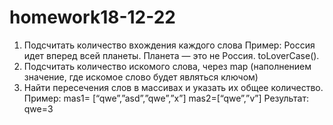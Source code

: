 # homework18-12-22

1) Подсчитать количество вхождения каждого слова
Пример:
Россия идет вперед всей планеты. Планета — это не Россия.
toLoverCase().
2) Подсчитать количество искомого слова, через map (наполнением значение, где искомое слово будет являться ключом)
3) Найти пересечения слов в массивах и указать их общее количество.
Пример:
mas1= [“qwe”,”asd”,”qwe”,”x”]
mas2=[“qwe”,”v”]
Результат:
qwe=3
